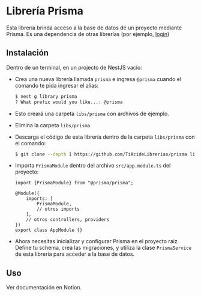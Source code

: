 # Librería Prisma

Esta librería brinda acceso a la base de datos de un proyecto
mediante Prisma. Es una dependencia de otras librerías
(por ejemplo, [login](/TiAcideLibrerias/login))

## Instalación

Dentro de un terminal, en un projecto de NestJS vacio:

- Crea una nueva librería llamada `prisma` e ingresa `@prisma` cuando el comando te pida ingresar el alias:

    ```bash
    $ nest g library prisma
    ? What prefix would you like...: @prisma
    ```

- Esto creará una carpeta `libs/prisma` con archivos de ejemplo.
- Elimina la carpeta `libs/prisma`
- Descarga el código de esta librería dentro de la carpeta `libs/prisma` con el comando:

    ```bash
    $ git clone --depth 1 https://github.com/TiAcideLibrerias/prisma libs/prisma
    ```

- Importa `PrismaModule` dentro del archivo `src/app.module.ts` del proyecto:

    ```tsx src/app.module.ts
    import {PrismaModule} from "@prisma/prisma";
    
    @Module({
    	imports: [
    		PrismaModule,
    		// otros imports
    	],
    	// otros controllers, providers
    })
    export class AppModule {}
    ```

- Ahora necesitas inicializar y configurar Prisma en el proyecto raiz. Define tu schema, crea las migraciones, y utiliza la clase `PrismaService` de esta librería para acceder a la base de datos.


## Uso

Ver documentación en Notion.


